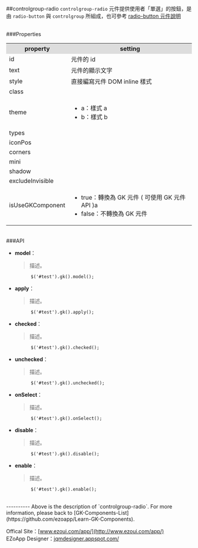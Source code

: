 ##controlgroup-radio
`controlgroup-radio` 元件提供使用者「單選」的按鈕，是由 `radio-button` 與 `controlgroup` 所組成，也可參考 [radio-button 元件說明](https://github.com/ezoapp/Learn-GK-Components/blob/master/docs/GKComponent-radio-button.md)

<br/>
###Properties
<table>

<tr>
<th style="background:#ddd;">property</th>
<th style="background:#ddd;">setting</th>
</tr>

<tr>
<td>id</td>
<td>元件的 id</td>
</tr>

<tr>
<td>text</td>
<td>元件的顯示文字</td>
</tr>

<tr>
<td>style</td>
<td>直接編寫元件 DOM inline 樣式</td>
</tr>

<tr>
<td>class</td>
<td></td>
</tr>

<tr>
<td>theme</td>
<td><ul>
<li>a：樣式 a</li>
<li>b：樣式 b</li>
</ul></td>
</tr>

<tr>
<td>types</td>
<td></td>
</tr>

<tr>
<td>iconPos</td>
<td></td>
</tr>

<tr>
<td>corners</td>
<td></td>
</tr>

<tr>
<td>mini</td>
<td></td>
</tr>

<tr>
<td>shadow</td>
<td></td>
</tr>

<tr>
<td>excludeInvisible</td>
<td></td>
</tr>

<tr>
<td>isUseGKComponent</td>
<td><ul>
<li>true：轉換為 GK 元件 ( 可使用 GK 元件 API )a</li>
<li>false：不轉換為 GK 元件</li>
</ul></td>
</tr>

</table>

<br/>
###API

- **model**：  
  	> 描述。

			$('#test').gk().model();

- **apply**：  
  	> 描述。

			$('#test').gk().apply();

- **checked**：  
  	> 描述。

			$('#test').gk().checked();

- **unchecked**：  
  	> 描述。

			$('#test').gk().unchecked();

- **onSelect**：  
  	> 描述。

			$('#test').gk().onSelect();

- **disable**：  
  	> 描述。

			$('#test').gk().disable();

- **enable**：  
  	> 描述。

			$('#test').gk().enable();
<br/>
----------
Above is the description of `controlgroup-radio`. For more information, please back to [GK-Components-List](https://github.com/ezoapp/Learn-GK-Components).

Offical Site：[www.ezoui.com/app/](http://www.ezoui.com/app/)  
EZoApp Designer：[jqmdesigner.appspot.com/](http://jqmdesigner.appspot.com/)




